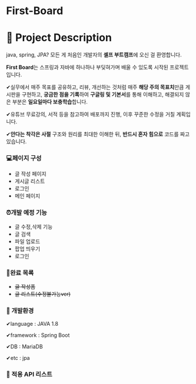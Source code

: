 # First-Board
# 📜 Project Description

java, spring, JPA? 모든 게 처음인 개발자의 **셀프 부트캠프**에 오신 걸 환영합니다.

**First Board**는 스프링과 자바에 하나하나 부딪혀가며 배울 수 있도록 시작된 프로젝트입니다. 

✔실무에서 매주 목표를 공유하고, 리뷰, 개선하는 것처럼 매주 **해당 주의 목표치**만큼 게시판을 구현하고, **궁금한 점을 기록**하여 **구글링 및 기본서**를 통해 이해하고, 해결되지 않은 부분은 **일요일마다 보충학습**합니다. 

✔유튜브 무료강의, 서적 등을 참고하여 배포까지 진행, 이후 꾸준한 수정을 거칠 계획입니다.

✔**안다는 착각은 사절** 구조와 원리를 최대한 이해한 뒤, **반드시 혼자 힘으로** 코드를 짜고 있습니다. 

### 💻페이지 구성

- 글 작성 페이지
- 게시글 리스트
- 로그인
- 메인 페이지

### ⏰개발 예정 기능

- 글 수정,삭제 기능
- 글 검색
- 파일 업로드
- 팝업 띄우기
- 로그인

### 🎉완료 목록

- ~~글 작성폼~~
- ~~글 리스트(수정불가능ver)~~

### 🌱 개발환경

✔language : JAVA 1.8

✔framework : Spring Boot

✔DB : MariaDB

✔etc : jpa

### 🎁 적용 API 리스트
